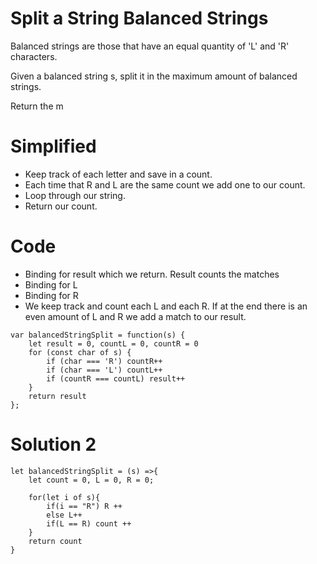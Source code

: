 # Split a String Balanced Strings
Balanced strings are those that have an equal quantity of 'L' and 'R' characters.

Given a balanced string s, split it in the maximum amount of balanced strings.

Return the m

# Simplified
- Keep track of each letter and save in a count.
- Each time that R and L are the same count we add one to our count.
- Loop through our string.
- Return our count.




# Code 
- Binding for result which we return. Result counts the matches
- Binding for L
- Binding for R
- We keep track and count each L and each R. If at the end there is an even amount of L and R we add a match to our result.
```
var balancedStringSplit = function(s) {
    let result = 0, countL = 0, countR = 0
    for (const char of s) {
        if (char === 'R') countR++
        if (char === 'L') countL++
        if (countR === countL) result++
    }
    return result
};
```

# Solution 2

```
let balancedStringSplit = (s) =>{
    let count = 0, L = 0, R = 0;
    
    for(let i of s){
        if(i == "R") R ++ 
        else L++ 
        if(L == R) count ++
    }
    return count
}
```
